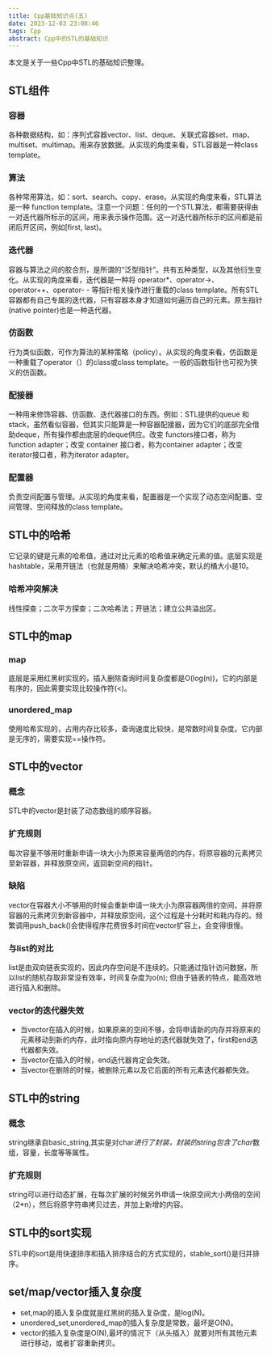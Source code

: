 ```yaml
---
title: Cpp基础知识点(五)
date: 2023-12-03 23:08:46
tags: Cpp
abstract: Cpp中的STL的基础知识
---
```

本文是关于一些Cpp中STL的基础知识整理。
## STL组件
### 容器
各种数据结构，如：序列式容器vector、list、deque、关联式容器set、map、multiset、multimap。用来存放数据。从实现的角度来看，STL容器是一种class template。
### 算法
各种常用算法，如：sort、search、copy、erase。从实现的角度来看，STL算法是一种 function template。注意一个问题：任何的一个STL算法，都需要获得由一对迭代器所标示的区间，用来表示操作范围。这一对迭代器所标示的区间都是前闭后开区间，例如[first, last)。
### 迭代器
容器与算法之间的胶合剂，是所谓的“泛型指针”。共有五种类型，以及其他衍生变化。从实现的角度来看，迭代器是一种将 operator*、operator->、operator++、operator- - 等指针相关操作进行重载的class template。所有STL容器都有自己专属的迭代器，只有容器本身才知道如何遍历自己的元素。原生指针(native pointer)也是一种迭代器。
### 仿函数
行为类似函数，可作为算法的某种策略（policy）。从实现的角度来看，仿函数是一种重载了operator（）的class或class template。一般的函数指针也可视为狭义的仿函数。
### 配接器
一种用来修饰容器、仿函数、迭代器接口的东西。例如：STL提供的queue 和 stack，虽然看似容器，但其实只能算是一种容器配接器，因为它们的底部完全借助deque，所有操作都由底层的deque供应。改变 functors接口者，称为function adapter；改变 container 接口者，称为container adapter；改变iterator接口者，称为iterator adapter。
### 配置器
负责空间配置与管理。从实现的角度来看，配置器是一个实现了动态空间配置、空间管理、空间释放的class template。
## STL中的哈希
它记录的键是元素的哈希值，通过对比元素的哈希值来确定元素的值。底层实现是hashtable，采用开链法（也就是用桶）来解决哈希冲突，默认的桶大小是10。
### 哈希冲突解决
线性探查；二次平方探查；二次哈希法；开链法；建立公共溢出区。
## STL中的map
### map
底层是采用红黑树实现的，插入删除查询时间复杂度都是O(log(n))，它的内部是有序的，因此需要实现比较操作符(<)。
### unordered_map
使用哈希实现的，占用内存比较多，查询速度比较快，是常数时间复杂度。它内部是无序的，需要实现==操作符。
## STL中的vector
### 概念
STL中的vector是封装了动态数组的顺序容器。
### 扩充规则
每次容量不够用时重新申请一块大小为原来容量两倍的内存，将原容器的元素拷贝至新容器，并释放原空间，返回新空间的指针。
### 缺陷
vector在容器大小不够用的时候会重新申请一块大小为原容器两倍的空间，并将原容器的元素拷贝到新容器中，并释放原空间，这个过程是十分耗时和耗内存的。频繁调用push_back()会使得程序花费很多时间在vector扩容上，会变得很慢。
### 与list的对比 
list是由双向链表实现的，因此内存空间是不连续的。只能通过指针访问数据，所以list的随机存取非常没有效率，时间复杂度为o(n); 但由于链表的特点，能高效地进行插入和删除。
### vector的迭代器失效

- 当vector在插入的时候，如果原来的空间不够，会将申请新的内存并将原来的元素移动到新的内存，此时指向原内存地址的迭代器就失效了，first和end迭代器都失效。
- 当vector在插入的时候，end迭代器肯定会失效。
- 当vector在删除的时候，被删除元素以及它后面的所有元素迭代器都失效。
## STL中的string
### 概念
string继承自basic_string,其实是对char*进行了封装，封装的string包含了char*数组，容量，长度等等属性。
### 扩充规则
string可以进行动态扩展，在每次扩展的时候另外申请一块原空间大小两倍的空间（2*n），然后将原字符串拷贝过去，并加上新增的内容。
## STL中的sort实现
STL中的sort是用快速排序和插入排序结合的方式实现的，stable_sort()是归并排序。
## set/map/vector插入复杂度

- set,map的插入复杂度就是红黑树的插入复杂度，是log(N)。
- unordered_set,unordered_map的插入复杂度是常数，最坏是O(N)。
- vector的插入复杂度是O(N),最坏的情况下（从头插入）就要对所有其他元素进行移动，或者扩容重新拷贝。

